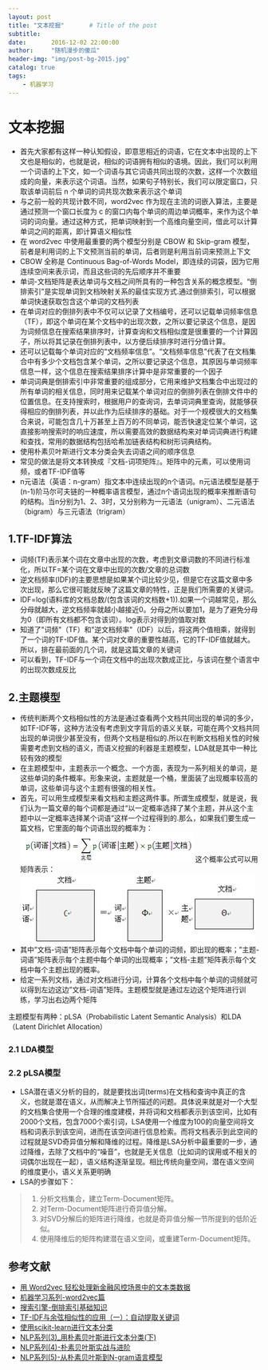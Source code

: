 ```yaml
---
layout: post
title: "文本挖掘"       # Title of the post
subtitle:
date:       2016-12-02 22:00:00
author:     "随机漫步的傻瓜"
header-img: "img/post-bg-2015.jpg"
catalog: true
tags:
    - 机器学习
---
```


# 文本挖掘
- 首先大家都有这样一种认知假设，即意思相近的词语，它在文本中出现的上下文也是相似的，也就是说，相似的词语拥有相似的语境。因此，我们可以利用一个词语的上下文，如一个词语与其它词语共同出现的次数，这样一个次数组成的向量，来表示这个词语。当然，如果句子特别长，我们可以限定窗口，只取该单词前后 n 个单词的词共现次数来表示这个单词
- 与之前一般的共现计数不同，word2vec 作为现在主流的词嵌入算法，主要是通过预测一个窗口长度为 c 的窗口内每个单词的周边单词概率，来作为这个单词的词向量。通过这种方式，把单词映射到一个高维向量空间，借此可以计算单词之间的距离，即计算语义相似性
- 在 word2vec 中使用最重要的两个模型分别是 CBOW 和 Skip-gram 模型，前者是利用词的上下文预测当前的单词，后者则是利用当前词来预测上下文
- CBOW 全称是 Continuous Bag-of-Words Model，即连续的词袋，因为它用连续空间来表示词，而且这些词的先后顺序并不重要
- 单词-文档矩阵是表达单词与文档之间所具有的一种包含关系的概念模型。“倒排索引”是实现单词到文档映射关系的最佳实现方式.通过倒排索引，可以根据单词快速获取包含这个单词的文档列表
- 在单词对应的倒排列表中不仅可以记录了文档编号，还可以记载单词频率信息（TF），即这个单词在某个文档中的出现次数，之所以要记录这个信息，是因为词频信息在搜索结果排序时，计算查询和文档相似度是很重要的一个计算因子，所以将其记录在倒排列表中，以方便后续排序时进行分值计算。
- 还可以记载每个单词对应的“文档频率信息”。“文档频率信息”代表了在文档集合中有多少个文档包含某个单词，之所以要记录这个信息，其原因与单词频率信息一样，这个信息在搜索结果排序计算中是非常重要的一个因子
- 单词词典是倒排索引中非常重要的组成部分，它用来维护文档集合中出现过的所有单词的相关信息，同时用来记载某个单词对应的倒排列表在倒排文件中的位置信息。在支持搜索时，根据用户的查询词，去单词词典里查询，就能够获得相应的倒排列表，并以此作为后续排序的基础。对于一个规模很大的文档集合来说，可能包含几十万甚至上百万的不同单词，能否快速定位某个单词，这直接影响搜索时的响应速度，所以需要高效的数据结构来对单词词典进行构建和查找，常用的数据结构包括哈希加链表结构和树形词典结构。
- 使用朴素贝叶斯进行文本分类会失去词语之间的顺序信息
- 常见的做法是将文本转换成『文档-词项矩阵』。矩阵中的元素，可以使用词频，或者TF-IDF值等
- n元语法（英语：n-gram）指文本中连续出现的n个语词。n元语法模型是基于(n-1)阶马尔可夫链的一种概率语言模型，通过n个语词出现的概率来推断语句的结构。当n分别为1、2、3时，又分别称为一元语法（unigram）、二元语法（bigram）与三元语法（trigram）

## 1.TF-IDF算法
- 词频(TF)表示某个词在文章中出现的次数，考虑到文章词数的不同进行标准化，所以TF=某个词在文章中出现的次数/文章的总词数
- 逆文档频率(IDF)的主要思想是如果某个词比较少见，但是它在这篇文章中多次出现，那么它很可能就反映了这篇文章的特性，正是我们所需要的关键词。
- IDF=log(语料库的文档总数/(包含该词的文档数+1)).如果一个词越常见，那么分母就越大，逆文档频率就越小越接近0。分母之所以要加1，是为了避免分母为0（即所有文档都不包含该词）。log表示对得到的值取对数
- 知道了"词频"（TF）和"逆文档频率"（IDF）以后，将这两个值相乘，就得到了一个词的TF-IDF值。某个词对文章的重要性越高，它的TF-IDF值就越大。所以，排在最前面的几个词，就是这篇文章的关键词
- 可以看到，TF-IDF与一个词在文档中的出现次数成正比，与该词在整个语言中的出现次数成反比

## 2.主题模型
- 传统判断两个文档相似性的方法是通过查看两个文档共同出现的单词的多少，如TF-IDF等，这种方法没有考虑到文字背后的语义关联，可能在两个文档共同出现的单词很少甚至没有，但两个文档是相似的.所以在判断文档相关性的时候需要考虑到文档的语义，而语义挖掘的利器是主题模型，LDA就是其中一种比较有效的模型
- 在主题模型中，主题表示一个概念、一个方面，表现为一系列相关的单词，是这些单词的条件概率。形象来说，主题就是一个桶，里面装了出现概率较高的单词，这些单词与这个主题有很强的相关性。
- 首先，可以用生成模型来看文档和主题这两件事。所谓生成模型，就是说，我们认为一篇文章的每个词都是通过“以一定概率选择了某个主题，并从这个主题中以一定概率选择某个词语”这样一个过程得到的.那么，如果我们要生成一篇文档，它里面的每个词语出现的概率为：
![主题模型公式](/img/主题模型.PNG)
这个概率公式可以用矩阵表示：
![主题模型矩阵](/img/主题模型矩阵表示.PNG)
- 其中”文档-词语”矩阵表示每个文档中每个单词的词频，即出现的概率；”主题-词语”矩阵表示每个主题中每个单词的出现概率；”文档-主题”矩阵表示每个文档中每个主题出现的概率。
- 给定一系列文档，通过对文档进行分词，计算各个文档中每个单词的词频就可以得到左边这边”文档-词语”矩阵。主题模型就是通过左边这个矩阵进行训练，学习出右边两个矩阵

主题模型有两种：pLSA（Probabilistic Latent Semantic Analysis）和LDA（Latent Dirichlet Allocation）

### 2.1 LDA模型

### 2.2 pLSA模型

- LSA潜在语义分析的目的，就是要找出词(terms)在文档和查询中真正的含义，也就是潜在语义，从而解决上节所描述的问题。具体说来就是对一个大型的文档集合使用一个合理的维度建模，并将词和文档都表示到该空间，比如有2000个文档，包含7000个索引词，LSA使用一个维度为100的向量空间将文档和词表示到该空间，进而在该空间进行信息检索。而将文档表示到此空间的过程就是SVD奇异值分解和降维的过程。降维是LSA分析中最重要的一步，通过降维，去除了文档中的“噪音”，也就是无关信息（比如词的误用或不相关的词偶尔出现在一起），语义结构逐渐呈现。相比传统向量空间，潜在语义空间的维度更小，语义关系更明确
- LSA的步骤如下：

>1. 分析文档集合，建立Term-Document矩阵。
>2. 对Term-Document矩阵进行奇异值分解。
>3. 对SVD分解后的矩阵进行降维，也就是奇异值分解一节所提到的低阶近似。
>4. 使用降维后的矩阵构建潜在语义空间，或重建Term-Document矩阵。



## 参考文献
- [用 Word2vec 轻松处理新金融风控场景中的文本类数据](http://mp.weixin.qq.com/s?__biz=MzA3MzI4MjgzMw==&mid=2650720823&idx=4&sn=2ed3964e94e3076e060e48a4708faa2a&chksm=871b0e49b06c875fd2ead27692e8c2b35ac38724adc0215183a434283f4f869fde11e7036c5e#rd)
- [机器学习系列-word2vec篇](https://zhuanlan.zhihu.com/p/23733638)
- [搜索引擎-倒排索引基础知识](http://blog.csdn.net/hguisu/article/details/7962350)
- [TF-IDF与余弦相似性的应用（一）：自动提取关键词](http://www.ruanyifeng.com/blog/2013/03/tf-idf.html)
- [使用scikit-learn进行文本分类](http://yphuang.github.io/blog/2016/04/15/Working-with-Text-Data-using-sklearn/)
- [NLP系列(3)_用朴素贝叶斯进行文本分类(下)](http://blog.csdn.net/longxinchen_ml/article/details/50629110)
- [NLP系列(4)-朴素贝叶斯实战与进阶](http://blog.csdn.net/longxinchen_ml/article/details/50629613)
- [NLP系列(5)-从朴素贝叶斯到N-gram语言模型](http://blog.csdn.net/han_xiaoyang/article/details/50646667)
